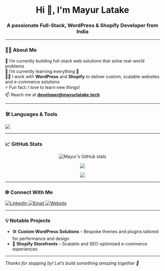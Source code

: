 <h1 align="center">Hi 👋, I'm Mayur Latake</h1>
<h3 align="center">A passionate Full-Stack, WordPress & Shopify Developer from India</h3>

---

### 🧑‍💻 About Me

🔭 I’m currently building full-stack web solutions that solve real-world problems  
🌱 I’m currently learning everything 🤣  
👨‍💻 I work with **WordPress** and **Shopify** to deliver custom, scalable websites and e-commerce solutions  
⚡ Fun fact: I love to learn new things!  
📫 Reach me at **developer@mayurlatake.tech**

---

### 🛠️ Languages & Tools

<p align="left">
  <img src="https://skillicons.dev/icons?i=html,css,js,php,mysql,react,wordpress,shopify,vscode,git,github,linux,figma,vue,laravel" />
</p>



---

### 📈 GitHub Stats

<p align="center">
  <img src="https://github-readme-stats.vercel.app/api?username=latake-mayur&show_icons=true&theme=tokyonight" alt="Mayur's GitHub stats" />
</p>
<p align="center">
  <img src="https://github-readme-streak-stats.herokuapp.com/?user=latake-mayur&theme=tokyonight" />
</p>
<p align="center">
  <img src="https://github-readme-stats.vercel.app/api/top-langs/?username=latake-mayur&layout=compact&theme=tokyonight" />
</p>

---

### 🌐 Connect With Me

<p align="left">
  <a href="https://linkedin.com/in/mayur-latake-56899723b" target="_blank">
    <img src="https://skillicons.dev/icons?i=linkedin" alt="LinkedIn" />
  </a>
  <a href="mailto:latakemayur@gmail.com" target="_blank">
    <img src="https://skillicons.dev/icons?i=gmail" alt="Email" />
  </a>
  <a href="https://mayurlatake.tech" target="_blank">
    <img src="https://skillicons.dev/icons?i=wordpress" alt="Website" />
  </a>
</p>

---

### 💡 Notable Projects

- 🛠️ **Custom WordPress Solutions** – Bespoke themes and plugins tailored for performance and design  
- 🛒 **Shopify Storefronts** – Scalable and SEO-optimized e-commerce experiences  

---

_Thanks for stopping by! Let’s build something amazing together 🚀_
